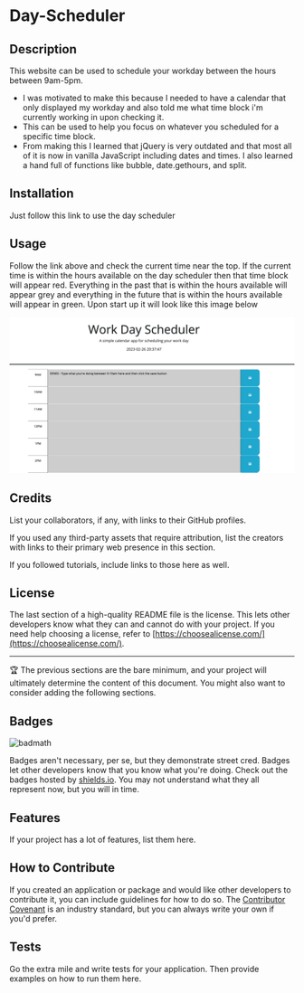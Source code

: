 # Day-Scheduler


## Description


This website can be used to schedule your workday between the hours between 9am-5pm.

- I was motivated to make this because I needed to have a calendar that only displayed my workday and also told me what time block i'm currently working in upon checking it.
- This can be used to help you focus on whatever you scheduled for a specific time block.
- From making this I learned that jQuery is very outdated and that most all of it is now in vanilla JavaScript including dates and times. I also learned a hand full of functions like bubble, date.gethours, and split. 


## Installation

Just follow this link to use the day scheduler


## Usage

Follow the link above and check the current time near the top. If the current time is within the hours available on the day scheduler then that time block will appear red. Everything in the past that is within the hours available will appear grey and everything in the future that is within the hours available will appear in green. Upon start up it will look like this image below

    
![day scheduler](DaySchedulerScreenshot.png)
    

## Credits

List your collaborators, if any, with links to their GitHub profiles.

If you used any third-party assets that require attribution, list the creators with links to their primary web presence in this section.

If you followed tutorials, include links to those here as well.

## License

The last section of a high-quality README file is the license. This lets other developers know what they can and cannot do with your project. If you need help choosing a license, refer to [https://choosealicense.com/](https://choosealicense.com/).

---

🏆 The previous sections are the bare minimum, and your project will ultimately determine the content of this document. You might also want to consider adding the following sections.

## Badges

![badmath](https://img.shields.io/github/languages/top/lernantino/badmath)

Badges aren't necessary, per se, but they demonstrate street cred. Badges let other developers know that you know what you're doing. Check out the badges hosted by [shields.io](https://shields.io/). You may not understand what they all represent now, but you will in time.

## Features

If your project has a lot of features, list them here.

## How to Contribute

If you created an application or package and would like other developers to contribute it, you can include guidelines for how to do so. The [Contributor Covenant](https://www.contributor-covenant.org/) is an industry standard, but you can always write your own if you'd prefer.

## Tests

Go the extra mile and write tests for your application. Then provide examples on how to run them here.
